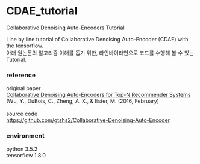 # CDAE_tutorial
Collaborative Denoising Auto-Encoders Tutorial

Line by line tutorial of Collaborative Denoising Auto-Encoder (CDAE) with the tensorflow. <br>
아래 원논문의 알고리즘 이해를 돕기 위한, 라인바이라인으로 코드를 수행해 볼 수 있는 Tutorial.

### reference
original paper <br>
[Collaborative Denoising Auto-Encoders for Top-N Recommender Systems](http://alicezheng.org/papers/wsdm16-cdae.pdf)
(Wu, Y., DuBois, C., Zheng, A. X., & Ester, M. (2016, February)
<br><br>
source code <br>
https://github.com/gtshs2/Collaborative-Denoising-Auto-Encoder

### environment
python 3.5.2 <br>
tensorflow 1.8.0